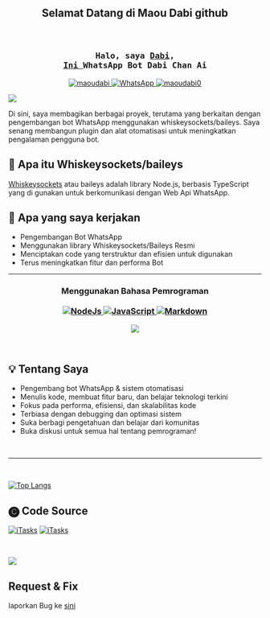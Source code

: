 <h2 align="center">
  Selamat Datang di Maou Dabi github
</h2>

<h3 align="center"><br> <br>
       <samp>Halo, saya 
             <b>
              <a target="_blank" href="https://www.facebook.com/profile.php?id=61574196987773">Dabi</a>,<br>
               <a href="https://wa.me/6285864147708"> Ini  </a> WhatsApp Bot Dabi Chan Ai
              </b>
       </samp>
</h3>

<p align="center">
 <a href="https://www.instagram.com/maoudabi?igsh=YzljYTk1ODg3Zg==" target="_blank">
  <img src="https://img.shields.io/badge/Instagram-fe4164?style=for-the-badge&logo=instagram&logoColor=white" alt="maoudabi" />
 </a>
 <a href="https://chat.whatsapp.com/GZTv7EZGOiL4E41Z0A4rgn" target="_blank">
  <img src="https://img.shields.io/badge/WhatsApp-0?style=plastic&logo=WhatsApp&logoColor=FFFFFF&logoSize=3&color=25d365" alt=WhatsApp />
</a>
 <a href="https://www.tiktok.com/@maoudabi0?_t=ZS-8ujMCbLiDpg&_r=1" target="_blank">
  <img src="https://img.shields.io/badge/Tiktok-0?style=for-the-badge&logo=Tiktok&logoColor=FFFFFF&logoSize=3&color=010101" alt="maoudabi0" />
  </a>
</p>

<a><img src='https://i.imgur.com/LyHic3i.gif'/></a>

<p align="left">
Di sini, saya membagikan berbagai proyek, terutama yang berkaitan dengan pengembangan bot WhatsApp menggunakan whiskeysockets/baileys. Saya senang membangun plugin dan alat otomatisasi untuk meningkatkan pengalaman pengguna bot.
</p>

## 🔎  Apa itu Whiskeysockets/baileys
 [Whiskeysockets](https://guide.whiskeysockets.io) atau baileys adalah library Node.js, berbasis TypeScript yang di gunakan untuk berkomunikasi dengan Web Api WhatsApp.

## 🚀 Apa yang saya kerjakan
- Pengembangan Bot WhatsApp
- Menggunakan library Whiskeysockets/Baileys Resmi
- Menciptakan code yang terstruktur dan efisien untuk digunakan
- Terus meningkatkan fitur dan performa Bot

- - -

<h3>
 <p align="center">
Menggunakan Bahasa Pemrograman<br><br>
  <a href="https://nodejs.org/en">
   <img src="https://img.shields.io/badge/Node_Js-0?style=for-the-badge&logo=node.js&logoColor=FFFFFF&logoSize=1&color=8CC84B" alt="NodeJs" />
 </a>
  <a href="https://id.m.wikipedia.org/wiki/JavaScript">
   <img src="https://img.shields.io/badge/JavaScript-0?style=for-the-badge&logo=javascript&logoColor=F7DF1E&logoSize=3&color=323330" alt="JavaScript" />
  </a>
  <a href="https://www.markdownguide.org">
   <img src="https://img.shields.io/badge/Markdown-0?style=for-the-badge&logo=markdown&logoColor=F8F9FA&logoSize=3&color=FF5252" alt="Markdown" />
   </a>
 </p>
</h3>

<p align="center">
 <img src="https://files.catbox.moe/6z5im9.jpg">
</p>

<br>

## 💡 Tentang Saya
- Pengembang bot WhatsApp & sistem otomatisasi
- Menulis kode, membuat fitur baru, dan belajar teknologi terkini
- Fokus pada performa, efisiensi, dan skalabilitas kode
- Terbiasa dengan debugging dan optimasi sistem
- Suka berbagi pengetahuan dan belajar dari komunitas
- Buka diskusi untuk semua hal tentang pemrograman!

<br>

- - -

<br>

[![Top Langs](https://github-readme-stats.vercel.app/api/top-langs/?username=maoudabi0\&layout=donut)](https://github.com/maoudabi0/maoudabi0)

## 🅒 Code Source
[![iTasks](https://github-readme-stats.vercel.app/api/pin/?username=maoudabi0&repo=Dabi-Ai&border_color=7F3FBF&bg_color=FFFFFF&title_color=010101&text_color=8B949E&icon_color=7F3FBF)](https://github.com/maoudabi0/Dabi-Ai)
[![iTasks](https://github-readme-stats.vercel.app/api/pin/?username=maoudabi0&repo=maoudabi0&border_color=7F3FBF&bg_color=FFFFFF&title_color=010101&text_color=8B949E&icon_color=7F3FBF)](https://github.com/maoudabi0/maoudabi0)

<br>

<a><img src='https://i.imgur.com/LyHic3i.gif'/></a>

## Request & Fix 
   laporkan Bug ke [sini](https://wa.me/6285?text=halo+kak+aku+ingin+melaporkan+bug)

